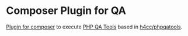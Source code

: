 # Composer Plugin for QA

[Plugin for composer](https://getcomposer.org/doc/articles/plugins.md#creating-a-plugin) to execute [PHP QA Tools](phpqatools.org) based in [h4cc/phpqatools](https://github.com/h4cc/phpqatools).
